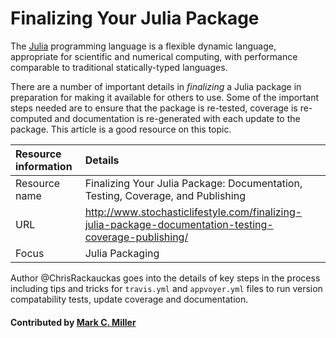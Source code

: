 # Finalizing Your Julia Package

The [Julia](https://julialang.org/) programming language is a flexible dynamic language, appropriate for scientific and numerical computing, with performance comparable to traditional statically-typed languages.

There are a number of important details in *finalizing* a Julia package in preparation for making it available for others to use. Some of the important steps needed are to ensure that the package is re-tested, coverage is re-computed and documentation is re-generated with each update to the package. This article is a good resource on this topic.

Resource information | Details
:--- | :--- 
Resource name | Finalizing Your Julia Package: Documentation, Testing, Coverage, and Publishing
URL | http://www.stochasticlifestyle.com/finalizing-julia-package-documentation-testing-coverage-publishing/
Focus | Julia Packaging

Author @ChrisRackauckas goes into the details of key steps in the process including tips and tricks
for `travis.yml` and `appvoyer.yml` files to run version compatability tests, update coverage and
documentation.

#### Contributed by [Mark C. Miller](https://github.com/markcmiller86 "Mark C. Miller's GitHub Profile")
